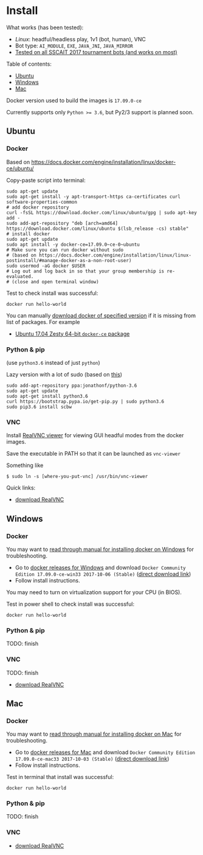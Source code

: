 # Install

What works (has been tested):

  - _Linux_: headful/headless play, 1v1 (bot, human), VNC
  - Bot type: `AI_MODULE`, `EXE`, `JAVA_JNI`, `JAVA_MIRROR`
  - [Tested on all SSCAIT 2017 tournament bots (and works on most)](tested_bots.md)


Table of contents:

  * [Ubuntu](#ubuntu)
  * [Windows](#windows)
  * [Mac](#mac)

Docker version used to build the images is `17.09.0-ce`

Currently supports only `Python >= 3.6`, but Py2/3 support is planned soon.

## Ubuntu

### Docker

Based on https://docs.docker.com/engine/installation/linux/docker-ce/ubuntu/

Copy-paste script into terminal:

    sudo apt-get update
    sudo apt-get install -y apt-transport-https ca-certificates curl software-properties-common
    # add docker repository
    curl -fsSL https://download.docker.com/linux/ubuntu/gpg | sudo apt-key add -
    sudo add-apt-repository "deb [arch=amd64] https://download.docker.com/linux/ubuntu $(lsb_release -cs) stable"
    # install docker
    sudo apt-get update
    sudo apt install -y docker-ce=17.09.0~ce-0~ubuntu
    # Make sure you can run docker without sudo
    # (based on https://docs.docker.com/engine/installation/linux/linux-postinstall/#manage-docker-as-a-non-root-user)
    sudo usermod -aG docker $USER
    # Log out and log back in so that your group membership is re-evaluated.
    # (close and open terminal window)

Test to check install was successful:

    docker run hello-world

You can manually [download docker of specified version](https://download.docker.com) if it is missing from list of packages. For example

- [Ubuntu 17.04 Zesty 64-bit `docker-ce` package](https://download.docker.com/linux/ubuntu/dists/zesty/pool/stable/amd64/docker-ce_17.09.0~ce-0~ubuntu_amd64.deb)

### Python & pip

(use `python3.6` instead of just `python`)

Lazy version with a lot of sudo (based on [this](http://ubuntuhandbook.org/index.php/2017/07/install-python-3-6-1-in-ubuntu-16-04-lts/))

    sudo add-apt-repository ppa:jonathonf/python-3.6
    sudo apt-get update
    sudo apt-get install python3.6
    curl https://bootstrap.pypa.io/get-pip.py | sudo python3.6
    sudo pip3.6 install scbw

### VNC

Install [RealVNC viewer](https://www.realvnc.com ) for viewing GUI headful modes from the docker images.

Save the executable in PATH so that it can be launched as `vnc-viewer`

Something like

    $ sudo ln -s [where-you-put-vnc] /usr/bin/vnc-viewer

Quick links:

- [download RealVNC](https://www.realvnc.com/en/connect/download/viewer/linux/)

## Windows

### Docker

You may want to [read through manual for installing docker on Windows](https://docs.docker.com/docker-for-windows/install/)
for troubleshooting.

- Go to [docker releases for Windows](https://docs.docker.com/docker-for-windows/release-notes/#docker-community-edition-17090-ce-win32-2017-10-02-stable)
  and download `Docker Community Edition 17.09.0-ce-win33 2017-10-06 (Stable)` ([direct download link](https://download.docker.com/win/stable/13620/Docker%20for%20Windows%20Installer.exe))
- Follow install instructions.

You may need to turn on virtualization support for your CPU (in BIOS).

Test in power shell to check install was successful:

    docker run hello-world

### Python & pip
TODO: finish

### VNC
TODO: finish

- [download RealVNC](https://www.realvnc.com/en/connect/download/viewer/windows/)


## Mac

### Docker

You may want to [read through manual for installing docker on Mac](https://docs.docker.com/docker-for-mac/install/)
for troubleshooting.

- Go to [docker releases for Mac](https://docs.docker.com/docker-for-mac/release-notes/#docker-community-edition-17090-ce-mac33-2017-10-03-stable)
  and download `Docker Community Edition 17.09.0-ce-mac33 2017-10-03 (Stable)` ([direct download link](https://download.docker.com/mac/stable/19543/Docker.dmg))
- Follow install instructions.

Test in terminal that install was successful:

    docker run hello-world

### Python & pip
TODO: finish

### VNC
- [download RealVNC](https://www.realvnc.com/en/connect/download/viewer/macos/)
